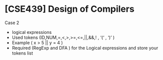 # [CSE439] Design of Compilers


Case 2
- logical expressions
- Used tokens (ID,NUM,=,<,>,>=,<=,||,&&,! , ‘(‘ , ‘)’  )
- Example ( x > 5 || y = 4 )
- Required (RegExp and DFA ) for the Logical expressions and store your tokens list
